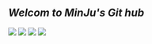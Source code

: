 ## _Welcom to MinJu's Git hub_

<!-- 티스토리, 인스타그램, 벨로그, 깃허브 -->
<a href="https://jap-boss.tistory.com/" target="_blank"><img src="https://img.shields.io/badge/Tistory-000000?style=flat&logo=Tistory&logoColor=white"/></a>
<a href="https://jap-boss.tistory.com/" target="_blank"><img src="https://img.shields.io/badge/Instagram-e598b2?style=flat&logo=Instagram&logoColor=white"/></a>
<a href="https://velog.io/@minju_a" target="_blank"><img src="https://img.shields.io/badge/velog-82c59c?style=flat&logo=velog&logoColor=white"/></a>
<a href="https://github.com/MinJu-A" target="_blank"><img src="https://img.shields.io/badge/Github-000000?style=flat&logo=Githunb&logoColor=white"/></a>

